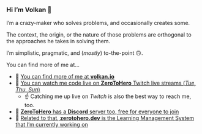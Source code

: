 ### Hi I’m Volkan 👋

I’m a crazy-maker who solves problems, and occasionally creates some. 

The context, the origin, or the nature of those problems are orthogonal to the approaches he takes in solving them.

I’m simplistic, pragmatic, and (*mostly*) to-the-point 🙃.

You can find more of me at…

* 🏡 [You can find more of me at **volkan.io**](https://volkan.io/)
* 🎥 [You can watch me code live on **ZeroToHero** Twitch live streams (*Tue, Thu, Sun*)](https://twitch.tv/ZeroToHeroDev)
    * ☝️ Catching me up live on *Twitch* is also the best way to reach me, too.
* 💬 [**ZeroToHero** has a **Discord** server too, free for everyone to join](https://discord.gg/fAucgWz)
* 🦄 [Related to that, **zerotohero.dev** is the Learning Management System that I’m currently working on](https://zerotohero.dev)
